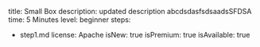 title: Small Box
description: updated description abcdsdasfsdsaadsSFDSA
time: 5 Minutes
level: beginner
steps:
  - step1.md
license: Apache
isNew: true
isPremium: true
isAvailable: true
